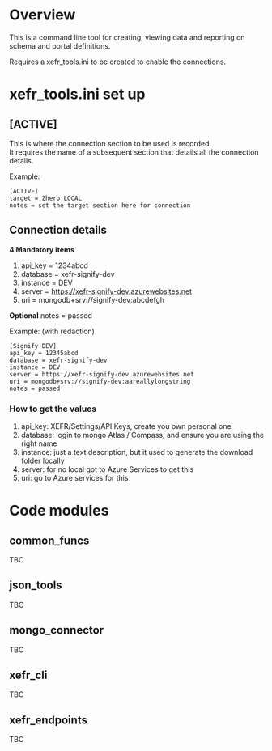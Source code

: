 # Overview
This is a command line tool for creating, viewing data and reporting on schema and portal definitions.

Requires a xefr_tools.ini to be created to enable the connections.

# xefr_tools.ini set up

## [ACTIVE]
This is where the connection section to be used is recorded.  
It requires the name of a subsequent section that details all the connection details.  

Example:

    [ACTIVE]
    target = Zhero LOCAL
    notes = set the target section here for connection

## Connection details
**4 Mandatory items**
1. api_key = 1234abcd
2. database = xefr-signify-dev
3. instance = DEV
4. server = https://xefr-signify-dev.azurewebsites.net
5. uri = mongodb+srv://signify-dev:abcdefgh

**Optional**
notes = passed  

Example: (with redaction)

    [Signify DEV]
    api_key = 12345abcd
    database = xefr-signify-dev
    instance = DEV
    server = https://xefr-signify-dev.azurewebsites.net
    uri = mongodb+srv://signify-dev:aareallylongstring
    notes = passed

### How to get the values
1. api_key: XEFR/Settings/API Keys, create you own personal one
2. database: login to mongo Atlas / Compass, and ensure you are using the right name
3. instance: just a text description, but it used to generate the download folder locally
4. server: for no local got to Azure Services to get this
5. uri: go to Azure services for this

# Code modules

## common_funcs
TBC

## json_tools
TBC

## mongo_connector
TBC

## xefr_cli
TBC

## xefr_endpoints
TBC









